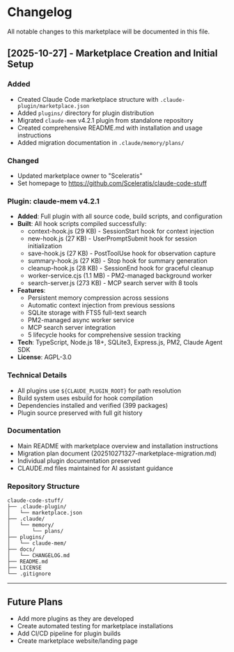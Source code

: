 # Changelog

All notable changes to this marketplace will be documented in this file.

## [2025-10-27] - Marketplace Creation and Initial Setup

### Added
- Created Claude Code marketplace structure with `.claude-plugin/marketplace.json`
- Added `plugins/` directory for plugin distribution
- Migrated `claude-mem` v4.2.1 plugin from standalone repository
- Created comprehensive README.md with installation and usage instructions
- Added migration documentation in `.claude/memory/plans/`

### Changed
- Updated marketplace owner to "Sceleratis"
- Set homepage to https://github.com/Sceleratis/claude-code-stuff

### Plugin: claude-mem v4.2.1
- **Added**: Full plugin with all source code, build scripts, and configuration
- **Built**: All hook scripts compiled successfully:
  - context-hook.js (29 KB) - SessionStart hook for context injection
  - new-hook.js (27 KB) - UserPromptSubmit hook for session initialization
  - save-hook.js (27 KB) - PostToolUse hook for observation capture
  - summary-hook.js (27 KB) - Stop hook for summary generation
  - cleanup-hook.js (28 KB) - SessionEnd hook for graceful cleanup
  - worker-service.cjs (1.1 MB) - PM2-managed background worker
  - search-server.js (273 KB) - MCP search server with 8 tools
- **Features**:
  - Persistent memory compression across sessions
  - Automatic context injection from previous sessions
  - SQLite storage with FTS5 full-text search
  - PM2-managed async worker service
  - MCP search server integration
  - 5 lifecycle hooks for comprehensive session tracking
- **Tech**: TypeScript, Node.js 18+, SQLite3, Express.js, PM2, Claude Agent SDK
- **License**: AGPL-3.0

### Technical Details
- All plugins use `${CLAUDE_PLUGIN_ROOT}` for path resolution
- Build system uses esbuild for hook compilation
- Dependencies installed and verified (399 packages)
- Plugin source preserved with full git history

### Documentation
- Main README with marketplace overview and installation instructions
- Migration plan document (202510271327-marketplace-migration.md)
- Individual plugin documentation preserved
- CLAUDE.md files maintained for AI assistant guidance

### Repository Structure
```
claude-code-stuff/
├── .claude-plugin/
│   └── marketplace.json
├── .claude/
│   └── memory/
│       └── plans/
├── plugins/
│   └── claude-mem/
├── docs/
│   └── CHANGELOG.md
├── README.md
├── LICENSE
└── .gitignore
```

---

## Future Plans

- Add more plugins as they are developed
- Create automated testing for marketplace installations
- Add CI/CD pipeline for plugin builds
- Create marketplace website/landing page
